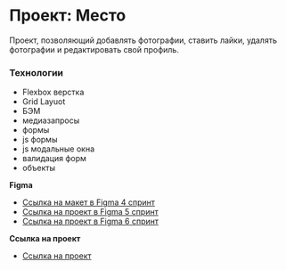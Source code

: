 # Проект: Место
Проект, позволяющий добавлять фотографии, ставить лайки, удалять фотографии и редактировать свой профиль.

### Технологии
* Flexbox верстка
* Grid Layuot
* БЭМ
* медиазапросы
* формы
* js формы 
* js модальные окна
* валидация форм
* объекты



**Figma**

* [Ссылка на макет в Figma 4 спринт](https://www.figma.com/file/2cn9N9jSkmxD84oJik7xL7/JavaScript.-Sprint-4?node-id=0%3A1)
* [Ссылка на проект в Figma 5 спринт](https://www.figma.com/file/bjyvbKKJN2naO0ucURl2Z0/JavaScript.-Sprint-5?node-id=0%3A1)
* [Ссылка на проект в Figma 6 спринт](https://www.figma.com/file/kRVLKwYG3d1HGLvh7JFWRT/JavaScript.-Sprint-6?node-id=0%3A1)


**Ссылка на проект**
* [Ссылка на проект](https://heyrene.github.io/mesto/)



